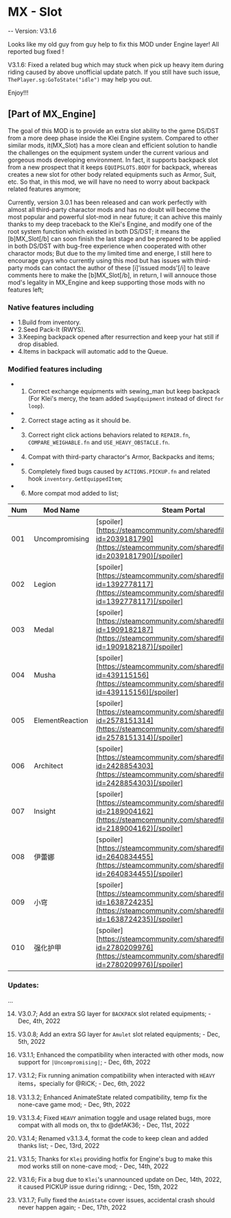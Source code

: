 # MX - Slot

-- Version: V3.1.6

Looks like my old guy from guy help to fix this MOD under Engine layer! All reported bug fixed !

V3.1.6: Fixed a related bug which may stuck when pick up heavy item during riding caused by above unofficial update patch. If you still have such issue, `ThePlayer.sg:GoToState("idle")` may help you out.

Enjoy!!!

## [Part of MX_Engine]

The goal of this MOD is to provide an extra slot ability to the game DS/DST from a more deep phase inside the Klei Engine system. Compared to other similar mods, it(MX_Slot) has a more clean and efficient solution to handle the challenges on the equipment system under the current various and gorgeous mods developing environment. In fact, it supports backpack slot from a new prospect that it keeps `EQUIPSLOTS.BODY` for backpack, whereas creates a new slot for other body related equipments such as Armor, Suit, etc. So that, in this mod, we will have no need to worry about backpack related features anymore;

Currently, version 3.0.1 has been released and can work perfectly with almost all third-party charactor mods and has no doubt will become the most popular and powerful slot-mod in near future; it can achive this mainly thanks to my deep traceback to the Klei's Engine, and modify one of the root system function which existed in both DS/DST; it means the [b]MX_Slot[/b] can soon finish the last stage and be prepared to be applied in both DS/DST with bug-free experience when cooperated with other charactor mods; But due to the my limited time and energe, I still here to encourage guys who currently using this mod but has issues with third-party mods can contact the author of these [i]'issued mods'[/i] to leave comments here to make the [b]MX_Slot[/b], in return, I will annouce those mod's legality in MX_Engine and keep supporting those mods with no features left;

### Native features including

- 1.Build from inventory.
- 2.Seed Pack-It (RWYS).
- 3.Keeping backpack opened after resurrection and keep your hat still if drop disabled.
- 4.Items in backpack will automatic add to the Queue.

### Modified features including

- 1. Correct exchange equipments with sewing_man but keep backpack (For Klei's mercy, the team added `SwapEquipment` instead of direct `for loop`).
- 2. Correct stage acting as it should be.
- 3. Correct right click actions behaviors related to `REPAIR.fn`, `COMPARE_WEIGHABLE.fn` and `USE_HEAVY_OBSTACLE.fn`.
- 4. Compat with third-party charactor's Armor, Backpacks and items;
- 5. Completely fixed bugs caused by `ACTIONS.PICKUP.fn` and related hook `inventory.GetEquippedItem`;
- 6. More compat mod added to list;

| Num | Mod Name | Steam Portal |
| --- | --- | --- |
| 001 | Uncompromising | [spoiler][https://steamcommunity.com/sharedfiles/filedetails/?id=2039181790](https://steamcommunity.com/sharedfiles/filedetails/?id=2039181790)[/spoiler] |
| 002 | Legion | [spoiler][https://steamcommunity.com/sharedfiles/filedetails/?id=1392778117](https://steamcommunity.com/sharedfiles/filedetails/?id=1392778117)[/spoiler] |
| 003 | Medal | [spoiler][https://steamcommunity.com/sharedfiles/filedetails/?id=1909182187](https://steamcommunity.com/sharedfiles/filedetails/?id=1909182187)[/spoiler] |
| 004 | Musha | [spoiler][https://steamcommunity.com/sharedfiles/filedetails/?id=439115156](https://steamcommunity.com/sharedfiles/filedetails/?id=439115156)[/spoiler] |
| 005 | ElementReaction | [spoiler][https://steamcommunity.com/sharedfiles/filedetails/?id=2578151314](https://steamcommunity.com/sharedfiles/filedetails/?id=2578151314)[/spoiler] |
| 006 | Architect | [spoiler][https://steamcommunity.com/sharedfiles/filedetails/?id=2428854303](https://steamcommunity.com/sharedfiles/filedetails/?id=2428854303)[/spoiler] |
| 007 | Insight | [spoiler][https://steamcommunity.com/sharedfiles/filedetails/?id=2189004162](https://steamcommunity.com/sharedfiles/filedetails/?id=2189004162)[/spoiler] |
| 008 | 伊蕾娜 | [spoiler][https://steamcommunity.com/sharedfiles/filedetails/?id=2640834455](https://steamcommunity.com/sharedfiles/filedetails/?id=2640834455)[/spoiler] |
| 009 | 小穹 | [spoiler][https://steamcommunity.com/sharedfiles/filedetails/?id=1638724235](https://steamcommunity.com/sharedfiles/filedetails/?id=1638724235)[/spoiler] |
| 010 | 强化护甲 | [spoiler][https://steamcommunity.com/sharedfiles/filedetails/?id=2780209976](https://steamcommunity.com/sharedfiles/filedetails/?id=2780209976)[/spoiler] |

### Updates:

...

14. V3.0.7; Add an extra SG layer for `BACKPACK` slot related equipments; - Dec, 4th, 2022

15. V3.0.8; Add an extra SG layer for `Amulet` slot related equipments; - Dec, 5th, 2022

16. V3.1.1; Enhanced the compatibility when interacted with other mods, now support for `|Uncompromising|`; - Dec, 6th, 2022

17. V3.1.2; Fix running animation compatibility when interacted with `HEAVY` items，specially for @RiCK; - Dec, 6th, 2022

18. V3.1.3.2; Enhanced AnimateState related compatibility, temp fix the none-cave game mod; - Dec, 9th, 2022

19. V3.1.3.4; Fixed `HEAVY` animation toggle and usage related bugs, more compat with all mods on, thx to @defAK36; - Dec, 11st, 2022

20. V3.1.4; Renamed v3.1.3.4, format the code to keep clean and added thanks list; - Dec, 13rd, 2022

21. V3.1.5; Thanks for `Klei` providing hotfix for Engine's bug to make this mod works still on none-cave mod; - Dec, 14th, 2022

22. V3.1.6; Fix a bug due to `Klei`'s unannounced update on Dec, 14th, 2022, it caused PICKUP issue during ridinng; - Dec, 15th, 2022

23. V3.1.7; Fully fixed the `AnimState` cover issues, accidental crash should never happen again; - Dec, 17th, 2022
